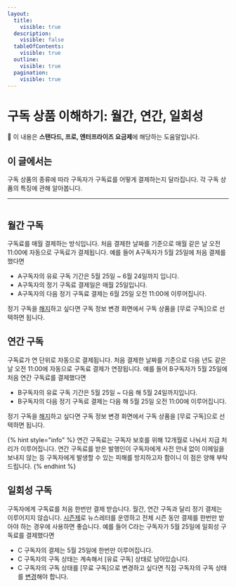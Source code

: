 ```yaml
---
layout:
  title:
    visible: true
  description:
    visible: false
  tableOfContents:
    visible: true
  outline:
    visible: true
  pagination:
    visible: true
---
```


# 구독 상품 이해하기: 월간, 연간, 일회성

💬 이 내용은 **스탠다드, 프로, 엔터프라이즈 요금제**에 해당하는 도움말입니다.

## 이 글에서는

구독 상품의 종류에 따라 구독자가 구독료를 어떻게 결제하는지 달라집니다. 각 구독 상품의 특징에 관해 알아봅니다.&#x20;

***

<figure><img src="https://help.stibee.com/hc/article_attachments/5997725486607" alt=""><figcaption></figcaption></figure>

## 월간 구독 <a href="#h_01gkka36n477nmj0tbphrerkwy" id="h_01gkka36n477nmj0tbphrerkwy"></a>

구독료를 매월 결제하는 방식입니다. 처음 결제한 날짜를 기준으로 매월 같은 날 오전 11:00에 자동으로 구독료가 결제됩니다. 예를 들어 A구독자가 5월 25일에 처음 결제를 했다면

* A구독자의 유료 구독 기간은 5월 25일 \~ 6월 24일까지 입니다.
* A구독자의 정기 구독료 결제일은 매월 25일입니다.
* A구독자의 다음 정기 구독료 결제는 6월 25일 오전 11:00에 이루어집니다.

&#x20;정기 구독을 [해지](https://help.stibee.com/hc/ko/articles/4756491765775)하고 싶다면 구독 정보 변경 화면에서 구독 상품을 \[무료 구독]으로 선택하면 됩니다.



## 연간 구독

구독료가 연 단위로 자동으로 결제됩니다. 처음 결제한 날짜를 기준으로 다음 년도 같은 날 오전 11:00에 자동으로 구독료 결제가 연장됩니다. 예를 들어 B구독자가 5월 25일에 처음 연간 구독료를 결제했다면&#x20;

* B구독자의 유료 구독 기간은 5월 25일 \~ 다음 해 5월 24일까지입니다.
* B구독자의 다음 정기 구독료 결제는 다음 해 5월 25일 오전 11:00에 이루어집니다.

&#x20;정기 구독을 [해지](https://help.stibee.com/hc/ko/articles/4756491765775)하고 싶다면 구독 정보 변경 화면에서 구독 상품을 \[무료 구독]으로 선택하면 됩니다.

{% hint style="info" %}
연간 구독료는 구독자 보호를 위해 12개월로 나눠서 지급 처리가 이루어집니다. 연간 구독료를 받은 발행인이 구독자에게 사전 안내 없이 이메일을 보내지 않는 등 구독자에게 발생할 수 있는 피해를 방지하고자 함이니 이 점은 양해 부탁드립니다.
{% endhint %}



## 일회성 구독

구독자에게 구독료를 처음 한번만 결제 받습니다. 월간, 연간 구독과 달리 정기 결제는 이루어지지 않습니다. [시즌제](https://help.stibee.com/hc/ko/articles/4756397802767)로 뉴스레터를 운영하고 전체 시즌 동안 결제를 한번만 받아야 하는 경우에 사용하면 좋습니다. 예를 들어 C라는 구독자가 5월 25일에 일회성 구독료를 결제했다면

* C 구독자의 결제는 5월 25일에 한번만 이루어집니다.
* C 구독자의 구독 상태는 계속해서 \[유료 구독] 상태로 남아있습니다.&#x20;
* C 구독자의 구독 상태를 \[무료 구독]으로 변경하고 싶다면 직접 구독자의 구독 상태를 [변경](https://help.stibee.com/hc/ko/articles/4756468795279)해야 합니다.
